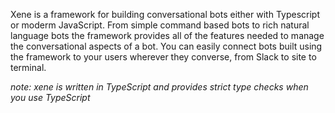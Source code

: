Xene is a framework for building conversational bots either with Typescript or moderm JavaScript. From simple command based bots to rich natural language bots the framework provides all of the features needed to manage the conversational aspects of a bot. You can easily connect bots built using the framework to your users wherever they converse, from Slack to site to terminal.

_note: xene is written in TypeScript and provides strict type checks when you use TypeScript_
